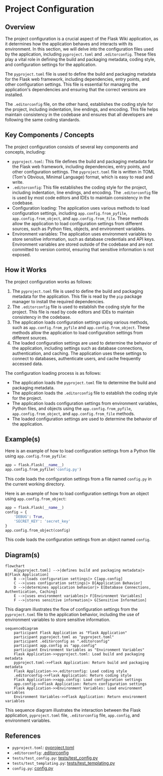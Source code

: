 # Project Configuration
## Overview
The project configuration is a crucial aspect of the Flask Wiki application, as it determines how the application behaves and interacts with its environment. In this section, we will delve into the configuration files used by the application, including `pyproject.toml` and `.editorconfig`. These files play a vital role in defining the build and packaging metadata, coding style, and configuration settings for the application.

The `pyproject.toml` file is used to define the build and packaging metadata for the Flask web framework, including dependencies, entry points, and other configuration settings. This file is essential for managing the application's dependencies and ensuring that the correct versions are installed.

The `.editorconfig` file, on the other hand, establishes the coding style for the project, including indentation, line endings, and encoding. This file helps maintain consistency in the codebase and ensures that all developers are following the same coding standards.

## Key Components / Concepts
The project configuration consists of several key components and concepts, including:

* `pyproject.toml`: This file defines the build and packaging metadata for the Flask web framework, including dependencies, entry points, and other configuration settings. The `pyproject.toml` file is written in TOML (Tom's Obvious, Minimal Language) format, which is easy to read and write.
* `.editorconfig`: This file establishes the coding style for the project, including indentation, line endings, and encoding. The `.editorconfig` file is used by most code editors and IDEs to maintain consistency in the codebase.
* Configuration loading: The application uses various methods to load configuration settings, including `app.config.from_pyfile`, `app.config.from_object`, and `app.config.from_file`. These methods allow the application to load configuration settings from different sources, such as Python files, objects, and environment variables.
* Environment variables: The application uses environment variables to store sensitive information, such as database credentials and API keys. Environment variables are stored outside of the codebase and are not committed to version control, ensuring that sensitive information is not exposed.

## How it Works
The project configuration works as follows:

1. The `pyproject.toml` file is used to define the build and packaging metadata for the application. This file is read by the `pip` package manager to install the required dependencies.
2. The `.editorconfig` file is used to establish the coding style for the project. This file is read by code editors and IDEs to maintain consistency in the codebase.
3. The application loads configuration settings using various methods, such as `app.config.from_pyfile` and `app.config.from_object`. These methods allow the application to load configuration settings from different sources.
4. The loaded configuration settings are used to determine the behavior of the application, including settings such as database connections, authentication, and caching. The application uses these settings to connect to databases, authenticate users, and cache frequently accessed data.

The configuration loading process is as follows:

* The application loads the `pyproject.toml` file to determine the build and packaging metadata.
* The application loads the `.editorconfig` file to establish the coding style for the project.
* The application loads configuration settings from environment variables, Python files, and objects using the `app.config.from_pyfile`, `app.config.from_object`, and `app.config.from_file` methods.
* The loaded configuration settings are used to determine the behavior of the application.

## Example(s)
Here is an example of how to load configuration settings from a Python file using `app.config.from_pyfile`:
```python
app = flask.Flask(__name__)
app.config.from_pyfile('config.py')
```
This code loads the configuration settings from a file named `config.py` in the current working directory.

Here is an example of how to load configuration settings from an object using `app.config.from_object`:
```python
app = flask.Flask(__name__)
config = {
    'DEBUG': True,
    'SECRET_KEY': 'secret_key'
}
app.config.from_object(config)
```
This code loads the configuration settings from an object named `config`.

## Diagram(s)
```mermaid
flowchart
    A[pyproject.toml] -->|defines build and packaging metadata|> B[Flask Application]
    B -->|loads configuration settings|> C[app.config]
    C -->|uses configuration settings|> D[Application Behavior]
    D -->|determines application behavior|> E[Database Connections, Authentication, Caching]
    E -->|uses environment variables|> F[Environment Variables]
    F -->|stores sensitive information|> G[Sensitive Information]
```
This diagram illustrates the flow of configuration settings from the `pyproject.toml` file to the application behavior, including the use of environment variables to store sensitive information.

```mermaid
sequenceDiagram
    participant Flask Application as "Flask Application"
    participant pyproject.toml as "pyproject.toml"
    participant .editorconfig as ".editorconfig"
    participant app.config as "app.config"
    participant Environment Variables as "Environment Variables"
    Flask Application->>pyproject.toml: Load build and packaging metadata
    pyproject.toml->>Flask Application: Return build and packaging metadata
    Flask Application->>.editorconfig: Load coding style
    .editorconfig->>Flask Application: Return coding style
    Flask Application->>app.config: Load configuration settings
    app.config->>Flask Application: Return configuration settings
    Flask Application->>Environment Variables: Load environment variables
    Environment Variables->>Flask Application: Return environment variables
```
This sequence diagram illustrates the interaction between the Flask application, `pyproject.toml` file, `.editorconfig` file, `app.config`, and environment variables.

## References
* `pyproject.toml`: [pyproject.toml](pyproject.toml)
* `.editorconfig`: [.editorconfig](.editorconfig)
* `tests/test_config.py`: [tests/test_config.py](tests/test_config.py)
* `tests/test_templating.py`: [tests/test_templating.py](tests/test_templating.py)
* `config.py`: [config.py](config.py)